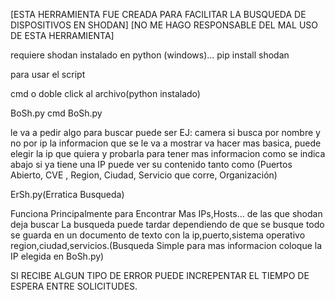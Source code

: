 [ESTA HERRAMIENTA FUE CREADA PARA FACILITAR LA BUSQUEDA DE DISPOSITIVOS EN SHODAN]
[NO ME HAGO RESPONSABLE DEL MAL USO DE ESTA HERRAMIENTA]

requiere shodan instalado en python (windows)...
pip install shodan

para usar el script

cmd o doble click al archivo(python instalado)

BoSh.py
cmd BoSh.py

le va a pedir algo para buscar puede ser EJ: camera
si busca por nombre y no por ip la informacion que se le va a mostrar va hacer mas basica, puede elegir la ip
que quiera y probarla para tener mas informacion como se indica abajo
si ya tiene una IP puede ver su contenido tanto como (Puertos Abierto, CVE , Region, Ciudad, Servicio que corre, Organización)

ErSh.py(Erratica Busqueda)

Funciona Principalmente para Encontrar Mas IPs,Hosts... de las que shodan deja buscar
La busqueda puede tardar dependiendo de que se busque todo se guarda en un documento de texto con la ip,puerto,sistema operativo
region,ciudad,servicios.(Busqueda Simple para mas informacion coloque la IP elegida en BoSh.py)


SI RECIBE ALGUN TIPO DE ERROR PUEDE INCREPENTAR EL TIEMPO DE ESPERA ENTRE SOLICITUDES.